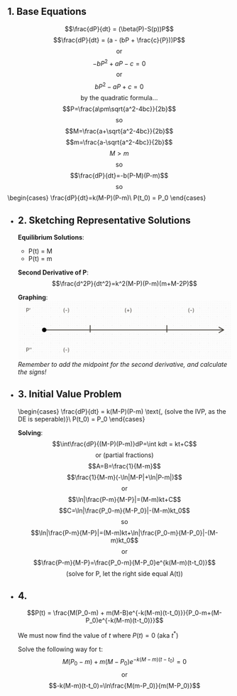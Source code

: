 ## 1. Base Equations
$$\frac{dP}{dt} = (\beta(P)-S(p))P$$
$$\frac{dP}{dt} = (a - (bP + \frac{c}{P}))P$$
$$\text{or}$$
$$-bP^2+aP-c=0$$
$$\text{or}$$
$$bP^2-aP+c=0$$
$$\text{by the quadratic formula...}$$
$$P=\frac{a\pm\sqrt{a^2-4bc}}{2b}$$
$$\text{so}$$
$$M=\frac{a+\sqrt{a^2-4bc}}{2b}$$
$$m=\frac{a-\sqrt{a^2-4bc}}{2b}$$
$$M > m$$
$$\text{so}$$
$$\frac{dP}{dt}=-b(P-M)(P-m)$$
$$\text{so}$$
\begin{cases}
\frac{dP}{dt}=k(M-P)(P-m)\\
P(t_0) = P_0
\end{cases}
- ## 2. Sketching Representative Solutions
  **Equilibrium Solutions**:
  * P(t) = M
  * P(t) = m
  
  **Second Derivative of P**:
  $$\frac{d^2P}{dt^2}=k^2(M-P)(P-m)(m+M-2P)$$
  
  **Graphing**:
  ![image.png](../assets/image_1713367597573_0.png)
  *Remember to add the midpoint for the second derivative, and calculate the signs!*
- ## 3. Initial Value Problem
  \begin{cases}
  \frac{dP}{dt} = k(M-P)(P-m) \text{, (solve the IVP, as the DE is seperable)}\\
  P(t_0) = P_0
  \end{cases}
  
  **Solving**:
  $$\int\frac{dP}{(M-P)(P-m)}dP=\int kdt = kt+C$$
  $$\text{or (partial fractions)}$$
  $$A=B=\frac{1}{M-m}$$
  $$\frac{1}{M-m}(-\ln|M-P|+\ln|P-m|)$$
  $$\text{or}$$
  $$\ln|\frac{P-m}{M-P}|=(M-m)kt+C$$
  $$C=\ln|\frac{P_0-m}{M-P_0}|-(M-m)kt_0$$
  $$\text{so}$$
  $$\ln|\frac{P-m}{M-P}|=(M-m)kt+\ln|\frac{P_0-m}{M-P_0}|-(M-m)kt_0$$
  $$\text{or}$$
  $$\frac{P-m}{M-P}=\frac{P_0-m}{M-P_0}e^{k(M-m)(t-t_0)}$$
  $$\text{(solve for P, let the right side equal A(t))}$$
- ## 4. 
  $$P(t) = \frac{M(P_0-m) + m(M-B)e^{-k(M-m)(t-t_0)}}{P_0-m+(M-P_0)e^{-k(M-m)(t-t_0)}}$$
  
  We must now find the value of $t$ where $P(t) = 0$ (aka $t^{*}$)
  
  Solve the following way for t:
  $$M(P_0-m)+m(M-P_0)e^{-k(M-m)(t-t_0)}=0$$
  $$\text{or}$$
  $$-k(M-m)(t-t_0)=\ln\frac{M(m-P_0)}{m(M-P_0)}$$